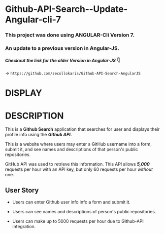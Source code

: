# Github-API-Search--Update-Angular-cli-7

### **This project was done using ANGULAR-Cli Version 7.** 

### **An update to a previous version in Angular-JS.**

#### ***Checkout the link for the older Version in Angular-JS*** :point_down:

-> ```https://github.com/zecollokaris/Github-API-Search-AngularJS```

# DISPLAY


# DESCRIPTION

This is a **Github Search** application that searches for user and displays their profile info using the ***Github API.***

This is a website where users may enter a GitHub username into a form, submit it, and see names and descriptions of that person's public repositories. 

GitHub API was used to retrieve this information. This API allows ***5,000*** requests per hour with an API key, but only 60 requests per hour _without_ one.

## User Story

- Users can enter Github user info info a form and submit it.

- Users can see names and descriptions of person's public repositories.

- Users can make up to 5000 requests per hour due to Github-API integration.
